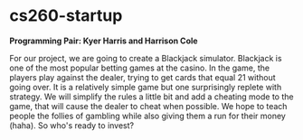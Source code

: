 # cs260-startup
**Programming Pair: Kyer Harris and Harrison Cole**

For our project, we are going to create a Blackjack simulator. Blackjack is one of the most popular betting games at the casino. In the game, the players play against the dealer, trying to get cards that equal 21 without going over. It is a relatively simple game but one surprisingly replete with strategy. We will simplify the rules a little bit and add a cheating mode to the game, that will cause the dealer to cheat when possible. We hope to teach people the follies of gambling while also giving them a run for their money (haha). So who's ready to invest?


